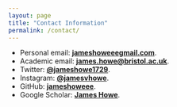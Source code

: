 ```yaml
---
layout: page
title: "Contact Information"
permalink: /contact/
---
```


* Personal email: **[jameshoweeegmail.com](mailto:jameshoweeegmail.com)**.
* Academic email: **[james.howe@bristol.ac.uk](mailto:james.howe@bristol.ac.uk)**.
* Twitter: **[@jameshowe1729](https://twitter.com/JamesHowe1729)**.
* Instagram: **[@jamesvhowe](https://www.instagram.com/jamesvhowe/)**.
* GitHub: **[jameshoweee](https://github.com/jameshoweee)**.
* Google Scholar: **[James Howe](https://scholar.google.co.uk/citations?user=LItUNn4AAAAJ&hl=en)**.
